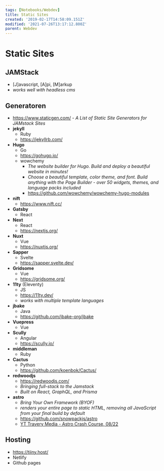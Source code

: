 ```yaml
---
tags: [Notebooks/Webdev]
title: Static Sites
created: '2019-02-17T14:58:09.151Z'
modified: '2021-07-26T13:17:12.800Z'
parent: Webdev
---
```


# Static Sites

## JAMStack
- [J]avascript, [A]pi, [M]arkup
- *works well with headless cms*

## Generatoren
- <https://www.staticgen.com/> - *A List of Static Site Generators for JAMstack Sites*
- **jekyll**
  - Ruby
  - <https://jekyllrb.com/>
- **Hugo**
  - Go
  - <https://gohugo.io/>
  - wowchemy
    - *The website builder for Hugo. Build and deploy a beautiful website in minutes!*
    - *Choose a beautiful template, color theme, and font. Build anything with the Page Builder - over 50 widgets, themes, and language packs included*
    - <https://github.com/wowchemy/wowchemy-hugo-modules>
- **nift**
  - <https://www.nift.cc/>
- **Gatsby**
  - React
- **Next**
  - React
  - <https://nextjs.org/>
- **Nuxt**
  - Vue
  - <https://nuxtjs.org/>
- **Sapper**
  - Svelte
  - <https://sapper.svelte.dev/>
- **Gridsome**
  - Vue
  - <https://gridsome.org/>
- **11ty** (Eleventy)
  - JS
  - <https://11ty.dev/>
  - *works with multiple template languages*
- **jbake**
  - Java
  - <https://github.com/jbake-org/jbake>
- **Vuepress**
  - Vue
- **Scully**
  - Angular
  - <https://scully.io/>
- **middleman**
  - Ruby
- **Cactus**
  - Python
  - <https://github.com/koenbok/Cactus/>
- **redwoodjs**
  - <https://redwoodjs.com/>
  - *Bringing full-stack to the Jamstack*
  - *Built on React, GraphQL, and Prisma*
- **astro**
  - *Bring Your Own Framework (BYOF)*
  - *renders your entire page to static HTML, removing all JavaScript from your final build by default*
  - <https://github.com/snowpackjs/astro>
  - [YT Travery Media - Astro Crash Course, 08/22](https://www.youtube.com/watch?v=Oi9z5gfIHJs) 


## Hosting
- <https://tiiny.host/>
- Netlify
- Github pages
